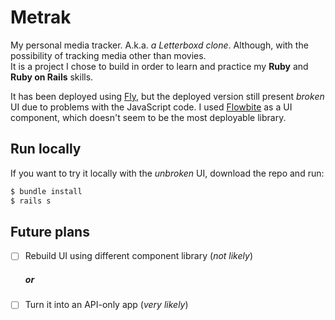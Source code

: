 # Metrak
My personal media tracker. A.k.a. _a Letterboxd clone_. Although, with the possibility of tracking media other than movies.  
It is a project I chose to build in order to learn and practice my **Ruby** and **Ruby on Rails** skills.

It has been deployed using [Fly](https://fly.io), but the deployed version still present _broken_ UI due to problems with the JavaScript code.
I used [Flowbite](https://flowbite.com/) as a UI component, which doesn't seem to be the most deployable library.

## Run locally
If you want to try it locally with the _unbroken_ UI, download the repo and run:
```bash
$ bundle install
$ rails s
```

## Future plans
- &#9744; Rebuild UI using different component library (_not likely_)
  ##### or
- &#9744; Turn it into an API-only app (_very likely_)
